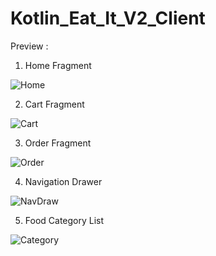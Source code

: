 # Kotlin_Eat_It_V2_Client

Preview : 
1. Home Fragment



![Home](https://website-aldi-majid.000webhostapp.com/pictures/1.jfif)






2. Cart Fragment






![Cart](https://website-aldi-majid.000webhostapp.com/pictures/2.jfif)







3. Order Fragment






![Order](https://website-aldi-majid.000webhostapp.com/pictures/3.jfif)






4. Navigation Drawer






![NavDraw](https://website-aldi-majid.000webhostapp.com/pictures/4.jfif)





5. Food Category List






![Category](https://website-aldi-majid.000webhostapp.com/pictures/5.jfif)

